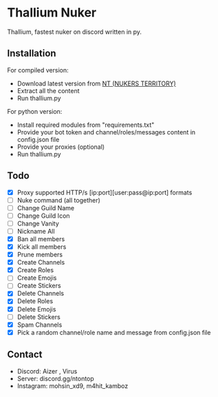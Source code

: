 # Thallium Nuker
Thallium, fastest nuker on discord written in py.
## Installation
For compiled version:

- Download latest version from [NT (NUKERS TERRITORY)](https://discord.gg/ntontop)
- Extract all the content
- Run thallium.py

For python version:

- Install required modules from "requirements.txt"
- Provide your bot token and channel/roles/messages content in config.json file
- Provide your proxies (optional)
- Run thallium.py
## Todo
- [x] Proxy supported HTTP/s [ip:port][user:pass@ip:port] formats
- [ ] Nuke command (all together)
- [ ] Change Guild Name
- [ ] Change Guild Icon
- [ ] Change Vanity
- [ ] Nickname All
- [x] Ban all members
- [x] Kick all members
- [x] Prune members
- [x] Create Channels
- [x] Create Roles
- [ ] Create Emojis
- [ ] Create Stickers
- [x] Delete Channels
- [x] Delete Roles
- [x] Delete Emojis
- [ ] Delete Stickers
- [x] Spam Channels
- [x] Pick a random channel/role name and message from config.json file
## Contact
- Discord: Aizer , Virus 
- Server: discord.gg/ntontop
- Instagram: mohsin_xd9, m4hit_kamboz
